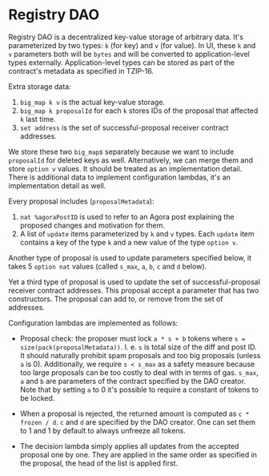 <!--
SPDX-FileCopyrightText: TQ Tezos

SPDX-License-Identifier: LicenseRef-MIT-TQ
-->

# Registry DAO

Registry DAO is a decentralized key-value storage of arbitrary data.
It's parameterized by two types: `k` (for key) and `v` (for value).
In UI, these `k` and `v` parameters both will be `bytes` and will be converted to application-level types externally.
Application-level types can be stored as part of the contract's metadata as specified in TZIP-16.

Extra storage data:
1. `big_map k v` is the actual key-value storage.
2. `big_map k proposalId` for each `k` stores IDs of the proposal that affected `k` last time.
3. `set address` is the set of successful-proposal receiver contract addresses.

We store these two `big_map`s separately because we want to include `proposalId` for deleted keys as well.
Alternatively, we can merge them and store `option v` values.
It should be treated as an implementation detail.
There is additional data to implement configuration lambdas, it's an implementation detail as well.

Every proposal includes (`proposalMetadata`):
1. `nat %agoraPostID` is used to refer to an Agora post explaining the proposed changes and motivation for them.
2. A list of `update` items parameterized by `k` and `v` types. Each `update` item contains a key of the type `k` and a new value of the type `option v`.

Another type of proposal is used to update parameters specified below,
it takes 5 `option nat` values (called `s_max`, `a`, `b`, `c` and `d` below).

Yet a third type of proposal is used to update the set of successful-proposal receiver contract
addresses. This proposal accept a parameter that has two constructors. The proposal can add to,
or remove from the set of addresses.

Configuration lambdas are implemented as follows:

* Proposal check: the proposer must lock `a * s + b` tokens where `s = size(pack(proposalMetadata))`.
I. e. `s` is total size of the diff and post ID.
It should naturally prohibit spam proposals and too big proposals (unless `a` is 0).
Additionally, we require `s < s_max` as a safety measure because too large proposals can be too costly to deal with in terms of gas.
`s_max`, `a` and `b` are parameters of the contract specified by the DAO creator.
Note that by setting `a` to 0 it's possible to require a constant of tokens to be locked.

* When a proposal is rejected, the returned amount is computed as `c * frozen / d`.
`c` and `d` are specified by the DAO creator.
One can set them to 1 and 1 by default to always unfreeze all tokens.

* The decision lambda simply applies all updates from the accepted proposal one by one.
They are applied in the same order as specified in the proposal, the head of the list is applied first.
